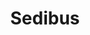 ---
title: "Sedibus"
summary: "None"
slug: "sedibus"
image: "sedibus.jpg"
apple_music_artist_url: "https://music.apple.com/gb/artist/sedibus/1553720252"
wikipedia_url: "none"
---